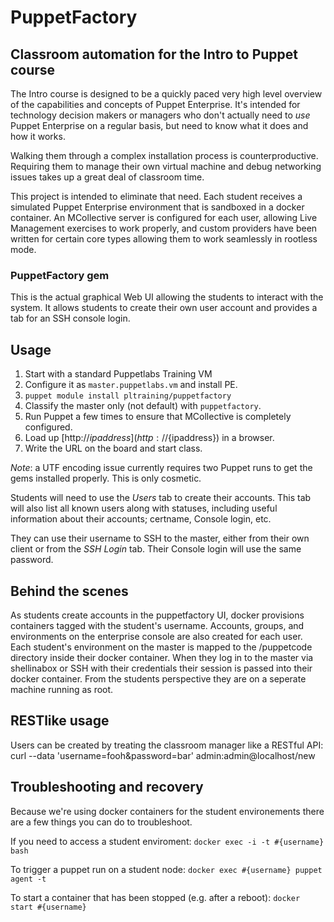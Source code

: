 PuppetFactory
=============

## Classroom automation for the Intro to Puppet course

The Intro course is designed to be a quickly paced very high level overview of
the capabilities and concepts of Puppet Enterprise. It's intended for technology
decision makers or managers who don't actually need to *use* Puppet Enterprise
on a regular basis, but need to know what it does and how it works.

Walking them through a complex installation process is counterproductive.
Requiring them to manage their own virtual machine and debug networking issues
takes up a great deal of classroom time.

This project is intended to eliminate that need. Each student receives a simulated
Puppet Enterprise environment that is sandboxed in a docker container. An 
MCollective server is configured for each user, allowing Live Management 
exercises to work properly, and custom providers have been written for certain 
core types allowing them to work seamlessly in rootless mode.

### PuppetFactory gem

This is the actual graphical Web UI allowing the students to interact with the
system. It allows students to create their own user account and provides a tab
for an SSH console login.

## Usage

1. Start with a standard Puppetlabs Training VM
1. Configure it as `master.puppetlabs.vm` and install PE.
1. `puppet module install pltraining/puppetfactory`
1. Classify the master only (not default) with `puppetfactory`.
1. Run Puppet a few times to ensure that MCollective is completely configured.
1. Load up [http://${ipaddress}](http://${ipaddress}) in a browser.
1. Write the URL on the board and start class.

*Note*: a UTF encoding issue currently requires two Puppet runs to get the gems
installed properly. This is only cosmetic.

Students will need to use the _Users_ tab to create their accounts. This tab
will also list all known users along with statuses, including useful information
about their accounts; certname, Console login, etc.

They can use their username to SSH to the master, either from their own client
or from the _SSH Login_ tab. Their Console login will use the same password.

## Behind the scenes

As students create accounts in the puppetfactory UI, docker provisions containers
tagged with the student's username. Accounts, groups, and environments on the 
enterprise console are also created for each user. Each student's environment on
the master is mapped to the /puppetcode directory inside their docker container.
When they log in to the master via shellinabox or SSH with their credentials 
their session is passed into their docker container. From the students perspective
they are on a seperate machine running as root.

## RESTlike usage

Users can be created by treating the classroom manager like a RESTful API:
  curl --data 'username=fooh&password=bar' admin:admin@localhost/new

## Troubleshooting and recovery

Because we're using docker containers for the student environements there are a
few things you can do to troubleshoot.

If you need to access a student enviroment:
`docker exec -i -t #{username} bash`

To trigger a puppet run on a student node:
`docker exec #{username} puppet agent -t`

To start a container that has been stopped (e.g. after a reboot):
`docker start #{username}`
